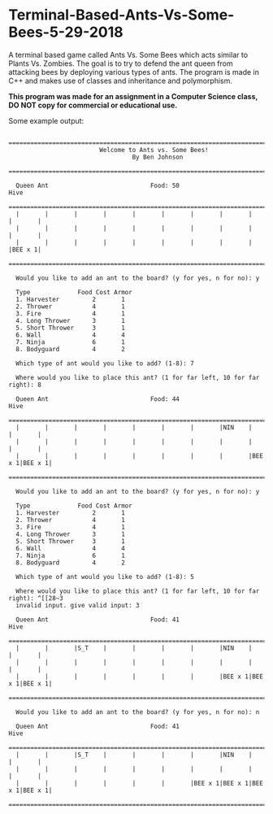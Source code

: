 # Terminal-Based-Ants-Vs-Some-Bees-5-29-2018

A terminal based game called Ants Vs. Some Bees which acts similar to Plants Vs. Zombies. The goal is to try to defend the ant queen from attacking bees by deploying various types of ants. The program is made in C++ and makes use of classes and inheritance and polymorphism.

**This program was made for an assignment in a Computer Science class, DO NOT copy for commercial or educational use.**

Some example output:

      =================================================================================
                             Welcome to Ants vs. Some Bees!
                                      By Ben Johnson
      =================================================================================

      Queen Ant                            Food: 50                                Hive
      =================================================================================
      |       |       |       |       |       |       |       |       |       |       |
      |       |       |       |       |       |       |       |       |       |       |
      |       |       |       |       |       |       |       |       |       |BEE x 1|
      =================================================================================

      Would you like to add an ant to the board? (y for yes, n for no): y

      Type             Food Cost Armor
      1. Harvester         2       1
      2. Thrower           4       1
      3. Fire              4       1
      4. Long Thrower      3       1
      5. Short Thrower     3       1
      6. Wall              4       4
      7. Ninja             6       1
      8. Bodyguard         4       2

      Which type of ant would you like to add? (1-8): 7

      Where would you like to place this ant? (1 for far left, 10 for far right): 8

      Queen Ant                            Food: 44                                Hive
      =================================================================================
      |       |       |       |       |       |       |       |NIN    |       |       |
      |       |       |       |       |       |       |       |       |       |       |
      |       |       |       |       |       |       |       |       |BEE x 1|BEE x 1|
      =================================================================================

      Would you like to add an ant to the board? (y for yes, n for no): y

      Type             Food Cost Armor
      1. Harvester         2       1
      2. Thrower           4       1
      3. Fire              4       1
      4. Long Thrower      3       1
      5. Short Thrower     3       1
      6. Wall              4       4
      7. Ninja             6       1
      8. Bodyguard         4       2

      Which type of ant would you like to add? (1-8): 5

      Where would you like to place this ant? (1 for far left, 10 for far right): ^[[28~3
      invalid input. give valid input: 3

      Queen Ant                            Food: 41                                Hive
      =================================================================================
      |       |       |S_T    |       |       |       |       |NIN    |       |       |
      |       |       |       |       |       |       |       |       |       |       |
      |       |       |       |       |       |       |       |BEE x 1|BEE x 1|BEE x 1|
      =================================================================================

      Would you like to add an ant to the board? (y for yes, n for no): n

      Queen Ant                            Food: 41                                Hive
      =================================================================================
      |       |       |S_T    |       |       |       |       |NIN    |       |       |
      |       |       |       |       |       |       |       |       |       |       |
      |       |       |       |       |       |       |BEE x 1|BEE x 1|BEE x 1|BEE x 1|
      =================================================================================
